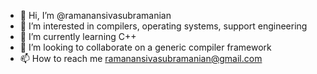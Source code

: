 - 👋 Hi, I’m @ramanansivasubramanian
- 👀 I’m interested in compilers, operating systems, support engineering
- 🌱 I’m currently learning C++
- 💞️ I’m looking to collaborate on a generic compiler framework
- 📫 How to reach me ramanansivasubramanian@gmail.com

<!---
ramanansivasubramanian/ramanansivasubramanian is a ✨ special ✨ repository because its `README.md` (this file) appears on your GitHub profile.
You can click the Preview link to take a look at your changes.
--->
